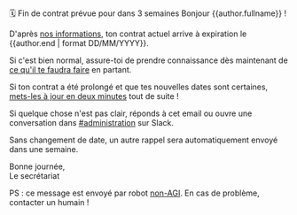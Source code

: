 🗓 Fin de contrat prévue pour dans 3 semaines
Bonjour {{author.fullname}} !

D'après [nos informations](https://beta.gouv.fr/communaute/), ton contrat actuel arrive à expiration le {{author.end | format DD/MM/YYYY}}.

Si c'est bien normal, assure-toi de prendre connaissance dès maintenant de [ce qu'il te faudra faire](https://github.com/sgmap/beta.gouv.fr/wiki/Au-revoir) en partant.

Si ton contrat a été prolongé et que tes nouvelles dates sont certaines, [mets-les à jour en deux minutes](https://github.com/sgmap/beta.gouv.fr/edit/master/_authors/{{author.id}}.md) tout de suite !

Si quelque chose n'est pas clair, réponds à cet email ou ouvre une conversation dans [#administration](https://startups-detat.slack.com/archives/incubateur-secretaria) sur Slack.

Sans changement de date, un autre rappel sera automatiquement envoyé dans une semaine.

Bonne journée,  
Le secrétariat

PS : ce message est envoyé par robot [non-AGI](https://en.wikipedia.org/wiki/Artificial_general_intelligence). En cas de problème, contacter un humain !

